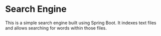 # Search Engine

This is a simple search engine built using Spring Boot. It indexes text files and allows searching for words within those files.